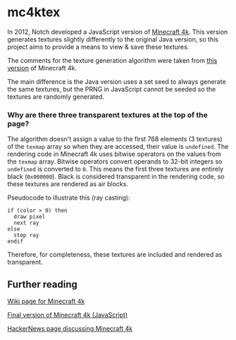# mc4ktex
In 2012, Notch developed a JavaScript version of [Minecraft 4k](https://minecraft.wiki/w/Minecraft_4k). This version generates textures slightly differently to the original Java version, so this project aims to provide a means to view & save these textures.

The comments for the texture generation algorithm were taken from [this version](https://jsfiddle.net/vyder/2yr59/) of Minecraft 4k.

The main difference is the Java version uses a set seed to always generate the same textures, but the PRNG in JavaScript cannot be seeded so the textures are randomly generated.

### Why are there three transparent textures at the top of the page?
The algorithm doesn't assign a value to the first 768 elements (3 textures) of the `texmap` array so when they are accessed, their value is `undefined`. The rendering code in Minecraft 4k uses bitwise operators on the values from the `texmap` array. Bitwise operators convert operands to 32-bit integers so `undefined` is converted to `0`. This means the first three textures are entirely black (`0x000000`). Black is considered transparent in the rendering code, so these textures are rendered as air blocks.

Pseudocode to illustrate this (ray casting):
```
if (color > 0) then
  draw pixel
  next ray
else
  step ray
endif
```

Therefore, for completeness, these textures are included and rendered as transparent.

## Further reading
[Wiki page for Minecraft 4k](https://minecraft.wiki/w/Minecraft_4k)

[Final version of Minecraft 4k (JavaScript)](https://jsfiddle.net/uzMPU/)

[HackerNews page discussing Minecraft 4k](https://news.ycombinator.com/item?id=4862830)
